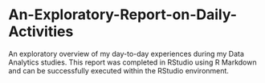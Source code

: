 # An-Exploratory-Report-on-Daily-Activities
An exploratory overview of my day-to-day experiences during my Data Analytics studies.
This report was completed in RStudio using R Markdown and can be successfully executed within the RStudio environment.
